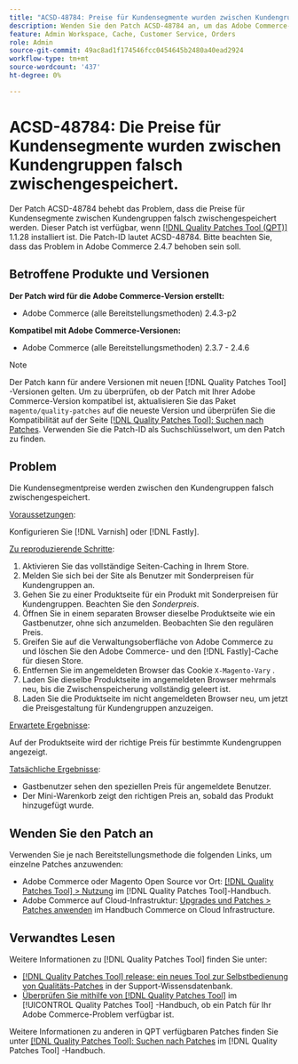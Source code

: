 ```yaml
---
title: "ACSD-48784: Preise für Kundensegmente wurden zwischen Kundengruppen falsch zwischengespeichert."
description: Wenden Sie den Patch ACSD-48784 an, um das Adobe Commerce-Problem zu beheben, bei dem Kundensegmentpreise zwischen Kundengruppen falsch zwischengespeichert werden.
feature: Admin Workspace, Cache, Customer Service, Orders
role: Admin
source-git-commit: 49ac8ad1f174546fcc0454645b2480a40ead2924
workflow-type: tm+mt
source-wordcount: '437'
ht-degree: 0%

---
```


# ACSD-48784: Die Preise für Kundensegmente wurden zwischen Kundengruppen falsch zwischengespeichert.

Der Patch ACSD-48784 behebt das Problem, dass die Preise für Kundensegmente zwischen Kundengruppen falsch zwischengespeichert werden. Dieser Patch ist verfügbar, wenn [[!DNL Quality Patches Tool (QPT)]](https://experienceleague.adobe.com/en/docs/commerce-knowledge-base/kb/announcements/commerce-announcements/magento-quality-patches-released-new-tool-to-self-serve-quality-patches) 1.1.28 installiert ist. Die Patch-ID lautet ACSD-48784. Bitte beachten Sie, dass das Problem in Adobe Commerce 2.4.7 behoben sein soll.

## Betroffene Produkte und Versionen

**Der Patch wird für die Adobe Commerce-Version erstellt:**

* Adobe Commerce (alle Bereitstellungsmethoden) 2.4.3-p2

**Kompatibel mit Adobe Commerce-Versionen:**

* Adobe Commerce (alle Bereitstellungsmethoden) 2.3.7 - 2.4.6

>[!NOTE]
>
>Der Patch kann für andere Versionen mit neuen [!DNL Quality Patches Tool] -Versionen gelten. Um zu überprüfen, ob der Patch mit Ihrer Adobe Commerce-Version kompatibel ist, aktualisieren Sie das Paket `magento/quality-patches` auf die neueste Version und überprüfen Sie die Kompatibilität auf der Seite [[!DNL Quality Patches Tool]: Suchen nach Patches](https://experienceleague.adobe.com/tools/commerce-quality-patches/index.html). Verwenden Sie die Patch-ID als Suchschlüsselwort, um den Patch zu finden.

## Problem

Die Kundensegmentpreise werden zwischen den Kundengruppen falsch zwischengespeichert.

<u>Voraussetzungen</u>:

Konfigurieren Sie [!DNL Varnish] oder [!DNL Fastly].

<u>Zu reproduzierende Schritte</u>:

1. Aktivieren Sie das vollständige Seiten-Caching in Ihrem Store.
1. Melden Sie sich bei der Site als Benutzer mit Sonderpreisen für Kundengruppen an.
1. Gehen Sie zu einer Produktseite für ein Produkt mit Sonderpreisen für Kundengruppen. Beachten Sie den *Sonderpreis*.
1. Öffnen Sie in einem separaten Browser dieselbe Produktseite wie ein Gastbenutzer, ohne sich anzumelden. Beobachten Sie den regulären Preis.
1. Greifen Sie auf die Verwaltungsoberfläche von Adobe Commerce zu und löschen Sie den Adobe Commerce- und den [!DNL Fastly]-Cache für diesen Store.
1. Entfernen Sie im angemeldeten Browser das Cookie `X-Magento-Vary` .
1. Laden Sie dieselbe Produktseite im angemeldeten Browser mehrmals neu, bis die Zwischenspeicherung vollständig geleert ist.
1. Laden Sie die Produktseite im nicht angemeldeten Browser neu, um jetzt die Preisgestaltung für Kundengruppen anzuzeigen.

<u>Erwartete Ergebnisse</u>:

Auf der Produktseite wird der richtige Preis für bestimmte Kundengruppen angezeigt.

<u>Tatsächliche Ergebnisse</u>:

* Gastbenutzer sehen den speziellen Preis für angemeldete Benutzer.
* Der Mini-Warenkorb zeigt den richtigen Preis an, sobald das Produkt hinzugefügt wurde.

## Wenden Sie den Patch an

Verwenden Sie je nach Bereitstellungsmethode die folgenden Links, um einzelne Patches anzuwenden:

* Adobe Commerce oder Magento Open Source vor Ort: [[!DNL Quality Patches Tool] > Nutzung](https://experienceleague.adobe.com/docs/commerce-operations/tools/quality-patches-tool/usage.html) im [!DNL Quality Patches Tool]-Handbuch.
* Adobe Commerce auf Cloud-Infrastruktur: [Upgrades und Patches > Patches anwenden](https://experienceleague.adobe.com/docs/commerce-cloud-service/user-guide/develop/upgrade/apply-patches.html) im Handbuch Commerce on Cloud Infrastructure.

## Verwandtes Lesen

Weitere Informationen zu [!DNL Quality Patches Tool] finden Sie unter:

* [[!DNL Quality Patches Tool] release: ein neues Tool zur Selbstbedienung von Qualitäts-Patches](https://experienceleague.adobe.com/en/docs/commerce-knowledge-base/kb/announcements/commerce-announcements/magento-quality-patches-released-new-tool-to-self-serve-quality-patches) in der Support-Wissensdatenbank.
* [Überprüfen Sie mithilfe von  [!DNL Quality Patches Tool]](/help/tools/quality-patches-tool/patches-available-in-qpt/check-patch-for-magento-issue-with-magento-quality-patches.md) im [!UICONTROL Quality Patches Tool] -Handbuch, ob ein Patch für Ihr Adobe Commerce-Problem verfügbar ist.


Weitere Informationen zu anderen in QPT verfügbaren Patches finden Sie unter [[!DNL Quality Patches Tool]: Suchen nach Patches](https://experienceleague.adobe.com/tools/commerce-quality-patches/index.html) im [!DNL Quality Patches Tool] -Handbuch.
